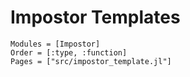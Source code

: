 # Impostor Templates

```@autodocs
Modules = [Impostor]
Order = [:type, :function]
Pages = ["src/impostor_template.jl"]
```
